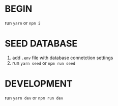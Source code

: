 # BEGIN

run `yarn` or `npm i`

# SEED DATABASE

1. add `.env` file with database connetction settings
2. run `yarn seed` or `npm run seed`

# DEVELOPMENT

run `yarn dev` or `npm run dev`
